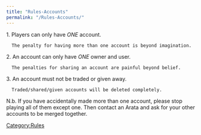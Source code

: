 ```yaml
---
title: "Rules-Accounts"
permalink: "/Rules-Accounts/"
---
```


1\. Players can only have _ONE_ account.

`  The penalty for having more than one account is beyond imagination.`

2\. An account can only have _ONE_ owner and user.

`  The penalties for sharing an account are painful beyond belief.`

3\. An account must not be traded or given away.

`  Traded/shared/given accounts will be deleted completely.`

N.b. If you have accidentally made more than one account, please stop
playing all of them except one. Then contact an Arata and ask for your
other accounts to be merged together.

[Category:Rules](Category:Rules "wikilink")